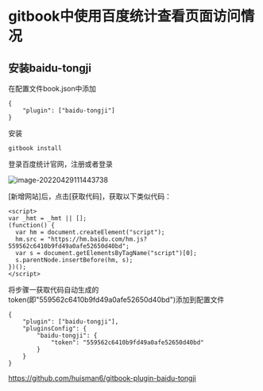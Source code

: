 # gitbook中使用百度统计查看页面访问情况



## 安装baidu-tongji

在配置文件book.json中添加

```
{
    "plugin": ["baidu-tongji"]
}
```

安装

```
gitbook install
```



登录百度统计官网，注册或者登录

![image-20220429111443738](https://imgoss.xgss.net/picgo/image-20220429111443738.png?aliyun)

[新增网站]后，点击[获取代码]，获取以下类似代码：

```
<script>
var _hmt = _hmt || [];
(function() {
  var hm = document.createElement("script");
  hm.src = "https://hm.baidu.com/hm.js?559562c6410b9fd49a0afe52650d40bd";
  var s = document.getElementsByTagName("script")[0]; 
  s.parentNode.insertBefore(hm, s);
})();
</script>

```



将步骤一获取代码自动生成的token(即"559562c6410b9fd49a0afe52650d40bd")添加到配置文件

```
{
    "plugin": ["baidu-tongji"],
    "pluginsConfig": {
        "baidu-tongji": {
            "token": "559562c6410b9fd49a0afe52650d40bd"
        }
    }
}
```











https://github.com/huisman6/gitbook-plugin-baidu-tongji